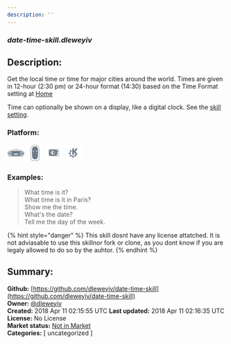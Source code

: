 ```yaml
---
description: ''
---
```


### _date-time-skill.dleweyiv_  
## Description:  
Get the local time or time for major cities around the world.  Times
are given in 12-hour (2:30 pm) or 24-hour format (14:30) based on the
Time Format setting at [Home](https://home.mycroft.ai/#/setting/basic)

Time can optionally be shown on a display, like a digital clock.  See
the [skill setting](https://home.mycroft.ai/#/skill).  
  
  
### Platform:  
 ![Mark I](../.gitbook/assets/mark-1-icon.png)  ![Mark II](../.gitbook/assets/mark-2-icon.png)  ![Picroft](../.gitbook/assets/picroft-icon.png)  ![plasmoid](../.gitbook/assets/kde.png)   
### Examples:  
> What time is it?  
> What time is it in Paris?  
> Show me the time.  
> What's the date?  
> Tell me the day of the week.  
  
{% hint style="danger" %}
This skill dosnt have any license attatched. It is not adviasable to use this skillnor fork or clone, as you dont know if you are legaly allowed to do so by the auhtor.
{% endhint %}
  
## Summary:  
**Github:** [https://github.com/dleweyiv/date-time-skill](https://github.com/dleweyiv/date-time-skill)  
**Owner:** [@dleweyiv](https://github.com/dleweyiv)  
**Created:** 2018 Apr 11 02:15:55 UTC  **Last updated:** 2018 Apr 11 02:16:35 UTC  
**License:** No License  
**Market status:** [Not in Market](https://market.mycroft.ai/skill/)  
**Categories:** [ uncategorized ]   
